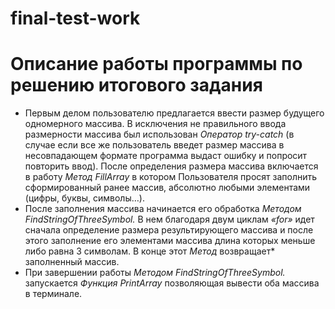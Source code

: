 # final-test-work
# **Описание работы программы по решению итогового задания**

- Первым делом пользователю предлагается ввести размер будущего одномерного массива. В исключения не правильного ввода размерности массива был использован *Оператор try-catch* (в случае если все же пользователь введет размер массива в несовпадающем формате программа выдаст ошибку и попросит повторить ввод). После определения размера массива включается в работу *Метод FillArray* в котором Пользователя просят заполнить сформированный ранее массив, абсолютно любыми элементами (цифры, буквы, символы…). 
- После заполнения массива начинается его обработка *Методом FindStringOfThreeSymbol.* В нем благодаря двум циклам *«for»* идет сначала определение размера результирующего массива и после этого заполнение его элементами массива длина которых меньше либо равна 3 символам. В конце этот *Метод* возвращает* заполненный массив.
- При завершении работы *Методом FindStringOfThreeSymbol.* запускается *Функция PrintArray* позволяющая вывести оба массива в терминале.
